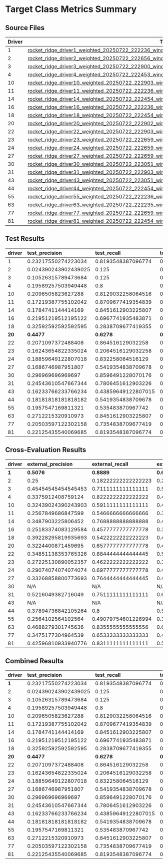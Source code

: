 # Target Class Metrics Summary

## Source Files

| Driver | Test Results File | Cross-Evaluation File |
|--------|-------------------|----------------------|
| 1 | [rocket_ridge_driver1_weighted_20250722_222236_windows_100_horizon_10_rocket_ridge_driver1_weighted_complete.json](20250722_222236_windows_100_horizon_10_rocket_ridge_weighted_driver1/rocket_ridge_driver1_weighted_20250722_222236_windows_100_horizon_10_rocket_ridge_driver1_weighted_complete.json) | [rocket_ridge_driver1_weighted_20250722_222236_windows_100_horizon_10_rocket_ridge_driver1_weighted_external_complete.json](20250722_222236_windows_100_horizon_10_rocket_ridge_weighted_driver1/rocket_ridge_driver1_weighted_20250722_222236_windows_100_horizon_10_rocket_ridge_driver1_weighted_external_complete.json) |
| 2 | [rocket_ridge_driver2_weighted_20250722_222656_windows_100_horizon_10_rocket_ridge_driver2_weighted_complete.json](20250722_222656_windows_100_horizon_10_rocket_ridge_weighted_driver2/rocket_ridge_driver2_weighted_20250722_222656_windows_100_horizon_10_rocket_ridge_driver2_weighted_complete.json) | [rocket_ridge_driver2_weighted_20250722_222656_windows_100_horizon_10_rocket_ridge_driver2_weighted_external_complete.json](20250722_222656_windows_100_horizon_10_rocket_ridge_weighted_driver2/rocket_ridge_driver2_weighted_20250722_222656_windows_100_horizon_10_rocket_ridge_driver2_weighted_external_complete.json) |
| 3 | [rocket_ridge_driver3_weighted_20250722_222900_windows_100_horizon_10_rocket_ridge_driver3_weighted_complete.json](20250722_222900_windows_100_horizon_10_rocket_ridge_weighted_driver3/rocket_ridge_driver3_weighted_20250722_222900_windows_100_horizon_10_rocket_ridge_driver3_weighted_complete.json) | [rocket_ridge_driver3_weighted_20250722_222900_windows_100_horizon_10_rocket_ridge_driver3_weighted_external_complete.json](20250722_222900_windows_100_horizon_10_rocket_ridge_weighted_driver3/rocket_ridge_driver3_weighted_20250722_222900_windows_100_horizon_10_rocket_ridge_driver3_weighted_external_complete.json) |
| 4 | [rocket_ridge_driver4_weighted_20250722_222453_windows_100_horizon_10_rocket_ridge_driver4_weighted_complete.json](20250722_222453_windows_100_horizon_10_rocket_ridge_weighted_driver4/rocket_ridge_driver4_weighted_20250722_222453_windows_100_horizon_10_rocket_ridge_driver4_weighted_complete.json) | [rocket_ridge_driver4_weighted_20250722_222453_windows_100_horizon_10_rocket_ridge_driver4_weighted_external_complete.json](20250722_222453_windows_100_horizon_10_rocket_ridge_weighted_driver4/rocket_ridge_driver4_weighted_20250722_222453_windows_100_horizon_10_rocket_ridge_driver4_weighted_external_complete.json) |
| 10 | [rocket_ridge_driver10_weighted_20250722_222903_windows_100_horizon_10_rocket_ridge_driver10_weighted_complete.json](20250722_222903_windows_100_horizon_10_rocket_ridge_weighted_driver10/rocket_ridge_driver10_weighted_20250722_222903_windows_100_horizon_10_rocket_ridge_driver10_weighted_complete.json) | [rocket_ridge_driver10_weighted_20250722_222903_windows_100_horizon_10_rocket_ridge_driver10_weighted_external_complete.json](20250722_222903_windows_100_horizon_10_rocket_ridge_weighted_driver10/rocket_ridge_driver10_weighted_20250722_222903_windows_100_horizon_10_rocket_ridge_driver10_weighted_external_complete.json) |
| 11 | [rocket_ridge_driver11_weighted_20250722_222236_windows_100_horizon_10_rocket_ridge_driver11_weighted_complete.json](20250722_222236_windows_100_horizon_10_rocket_ridge_weighted_driver11/rocket_ridge_driver11_weighted_20250722_222236_windows_100_horizon_10_rocket_ridge_driver11_weighted_complete.json) | [rocket_ridge_driver11_weighted_20250722_222236_windows_100_horizon_10_rocket_ridge_driver11_weighted_external_complete.json](20250722_222236_windows_100_horizon_10_rocket_ridge_weighted_driver11/rocket_ridge_driver11_weighted_20250722_222236_windows_100_horizon_10_rocket_ridge_driver11_weighted_external_complete.json) |
| 14 | [rocket_ridge_driver14_weighted_20250722_222454_windows_100_horizon_10_rocket_ridge_driver14_weighted_complete.json](20250722_222454_windows_100_horizon_10_rocket_ridge_weighted_driver14/rocket_ridge_driver14_weighted_20250722_222454_windows_100_horizon_10_rocket_ridge_driver14_weighted_complete.json) | [rocket_ridge_driver14_weighted_20250722_222454_windows_100_horizon_10_rocket_ridge_driver14_weighted_external_complete.json](20250722_222454_windows_100_horizon_10_rocket_ridge_weighted_driver14/rocket_ridge_driver14_weighted_20250722_222454_windows_100_horizon_10_rocket_ridge_driver14_weighted_external_complete.json) |
| 16 | [rocket_ridge_driver16_weighted_20250722_222236_windows_100_horizon_10_rocket_ridge_driver16_weighted_complete.json](20250722_222236_windows_100_horizon_10_rocket_ridge_weighted_driver16/rocket_ridge_driver16_weighted_20250722_222236_windows_100_horizon_10_rocket_ridge_driver16_weighted_complete.json) | [rocket_ridge_driver16_weighted_20250722_222236_windows_100_horizon_10_rocket_ridge_driver16_weighted_external_complete.json](20250722_222236_windows_100_horizon_10_rocket_ridge_weighted_driver16/rocket_ridge_driver16_weighted_20250722_222236_windows_100_horizon_10_rocket_ridge_driver16_weighted_external_complete.json) |
| 18 | [rocket_ridge_driver18_weighted_20250722_222454_windows_100_horizon_10_rocket_ridge_driver18_weighted_complete.json](20250722_222454_windows_100_horizon_10_rocket_ridge_weighted_driver18/rocket_ridge_driver18_weighted_20250722_222454_windows_100_horizon_10_rocket_ridge_driver18_weighted_complete.json) | [rocket_ridge_driver18_weighted_20250722_222454_windows_100_horizon_10_rocket_ridge_driver18_weighted_external_complete.json](20250722_222454_windows_100_horizon_10_rocket_ridge_weighted_driver18/rocket_ridge_driver18_weighted_20250722_222454_windows_100_horizon_10_rocket_ridge_driver18_weighted_external_complete.json) |
| 20 | [rocket_ridge_driver20_weighted_20250722_222902_windows_100_horizon_10_rocket_ridge_driver20_weighted_complete.json](20250722_222902_windows_100_horizon_10_rocket_ridge_weighted_driver20/rocket_ridge_driver20_weighted_20250722_222902_windows_100_horizon_10_rocket_ridge_driver20_weighted_complete.json) | [rocket_ridge_driver20_weighted_20250722_222902_windows_100_horizon_10_rocket_ridge_driver20_weighted_external_complete.json](20250722_222902_windows_100_horizon_10_rocket_ridge_weighted_driver20/rocket_ridge_driver20_weighted_20250722_222902_windows_100_horizon_10_rocket_ridge_driver20_weighted_external_complete.json) |
| 22 | [rocket_ridge_driver22_weighted_20250722_222903_windows_100_horizon_10_rocket_ridge_driver22_weighted_complete.json](20250722_222903_windows_100_horizon_10_rocket_ridge_weighted_driver22/rocket_ridge_driver22_weighted_20250722_222903_windows_100_horizon_10_rocket_ridge_driver22_weighted_complete.json) | [rocket_ridge_driver22_weighted_20250722_222903_windows_100_horizon_10_rocket_ridge_driver22_weighted_external_complete.json](20250722_222903_windows_100_horizon_10_rocket_ridge_weighted_driver22/rocket_ridge_driver22_weighted_20250722_222903_windows_100_horizon_10_rocket_ridge_driver22_weighted_external_complete.json) |
| 23 | [rocket_ridge_driver23_weighted_20250722_222659_windows_100_horizon_10_rocket_ridge_driver23_weighted_complete.json](20250722_222659_windows_100_horizon_10_rocket_ridge_weighted_driver23/rocket_ridge_driver23_weighted_20250722_222659_windows_100_horizon_10_rocket_ridge_driver23_weighted_complete.json) | [rocket_ridge_driver23_weighted_20250722_222659_windows_100_horizon_10_rocket_ridge_driver23_weighted_external_complete.json](20250722_222659_windows_100_horizon_10_rocket_ridge_weighted_driver23/rocket_ridge_driver23_weighted_20250722_222659_windows_100_horizon_10_rocket_ridge_driver23_weighted_external_complete.json) |
| 24 | [rocket_ridge_driver24_weighted_20250722_222659_windows_100_horizon_10_rocket_ridge_driver24_weighted_complete.json](20250722_222659_windows_100_horizon_10_rocket_ridge_weighted_driver24/rocket_ridge_driver24_weighted_20250722_222659_windows_100_horizon_10_rocket_ridge_driver24_weighted_complete.json) | [rocket_ridge_driver24_weighted_20250722_222659_windows_100_horizon_10_rocket_ridge_driver24_weighted_external_complete.json](20250722_222659_windows_100_horizon_10_rocket_ridge_weighted_driver24/rocket_ridge_driver24_weighted_20250722_222659_windows_100_horizon_10_rocket_ridge_driver24_weighted_external_complete.json) |
| 27 | [rocket_ridge_driver27_weighted_20250722_222659_windows_100_horizon_10_rocket_ridge_driver27_weighted_complete.json](20250722_222659_windows_100_horizon_10_rocket_ridge_weighted_driver27/rocket_ridge_driver27_weighted_20250722_222659_windows_100_horizon_10_rocket_ridge_driver27_weighted_complete.json) | [rocket_ridge_driver27_weighted_20250722_222659_windows_100_horizon_10_rocket_ridge_driver27_weighted_external_complete.json](20250722_222659_windows_100_horizon_10_rocket_ridge_weighted_driver27/rocket_ridge_driver27_weighted_20250722_222659_windows_100_horizon_10_rocket_ridge_driver27_weighted_external_complete.json) |
| 30 | [rocket_ridge_driver30_weighted_20250722_223051_windows_100_horizon_10_rocket_ridge_driver30_weighted_complete.json](20250722_223051_windows_100_horizon_10_rocket_ridge_weighted_driver30/rocket_ridge_driver30_weighted_20250722_223051_windows_100_horizon_10_rocket_ridge_driver30_weighted_complete.json) | N/A |
| 31 | [rocket_ridge_driver31_weighted_20250722_222903_windows_100_horizon_10_rocket_ridge_driver31_weighted_complete.json](20250722_222903_windows_100_horizon_10_rocket_ridge_weighted_driver31/rocket_ridge_driver31_weighted_20250722_222903_windows_100_horizon_10_rocket_ridge_driver31_weighted_complete.json) | [rocket_ridge_driver31_weighted_20250722_222903_windows_100_horizon_10_rocket_ridge_driver31_weighted_external_complete.json](20250722_222903_windows_100_horizon_10_rocket_ridge_weighted_driver31/rocket_ridge_driver31_weighted_20250722_222903_windows_100_horizon_10_rocket_ridge_driver31_weighted_external_complete.json) |
| 43 | [rocket_ridge_driver43_weighted_20250722_223051_windows_100_horizon_10_rocket_ridge_driver43_weighted_complete.json](20250722_223051_windows_100_horizon_10_rocket_ridge_weighted_driver43/rocket_ridge_driver43_weighted_20250722_223051_windows_100_horizon_10_rocket_ridge_driver43_weighted_complete.json) | N/A |
| 44 | [rocket_ridge_driver44_weighted_20250722_222454_windows_100_horizon_10_rocket_ridge_driver44_weighted_complete.json](20250722_222454_windows_100_horizon_10_rocket_ridge_weighted_driver44/rocket_ridge_driver44_weighted_20250722_222454_windows_100_horizon_10_rocket_ridge_driver44_weighted_complete.json) | [rocket_ridge_driver44_weighted_20250722_222454_windows_100_horizon_10_rocket_ridge_driver44_weighted_external_complete.json](20250722_222454_windows_100_horizon_10_rocket_ridge_weighted_driver44/rocket_ridge_driver44_weighted_20250722_222454_windows_100_horizon_10_rocket_ridge_driver44_weighted_external_complete.json) |
| 55 | [rocket_ridge_driver55_weighted_20250722_222236_windows_100_horizon_10_rocket_ridge_driver55_weighted_complete.json](20250722_222236_windows_100_horizon_10_rocket_ridge_weighted_driver55/rocket_ridge_driver55_weighted_20250722_222236_windows_100_horizon_10_rocket_ridge_driver55_weighted_complete.json) | [rocket_ridge_driver55_weighted_20250722_222236_windows_100_horizon_10_rocket_ridge_driver55_weighted_external_complete.json](20250722_222236_windows_100_horizon_10_rocket_ridge_weighted_driver55/rocket_ridge_driver55_weighted_20250722_222236_windows_100_horizon_10_rocket_ridge_driver55_weighted_external_complete.json) |
| 63 | [rocket_ridge_driver63_weighted_20250722_222235_windows_100_horizon_10_rocket_ridge_driver63_weighted_complete.json](20250722_222235_windows_100_horizon_10_rocket_ridge_weighted_driver63/rocket_ridge_driver63_weighted_20250722_222235_windows_100_horizon_10_rocket_ridge_driver63_weighted_complete.json) | [rocket_ridge_driver63_weighted_20250722_222235_windows_100_horizon_10_rocket_ridge_driver63_weighted_external_complete.json](20250722_222235_windows_100_horizon_10_rocket_ridge_weighted_driver63/rocket_ridge_driver63_weighted_20250722_222235_windows_100_horizon_10_rocket_ridge_driver63_weighted_external_complete.json) |
| 77 | [rocket_ridge_driver77_weighted_20250722_222659_windows_100_horizon_10_rocket_ridge_driver77_weighted_complete.json](20250722_222659_windows_100_horizon_10_rocket_ridge_weighted_driver77/rocket_ridge_driver77_weighted_20250722_222659_windows_100_horizon_10_rocket_ridge_driver77_weighted_complete.json) | [rocket_ridge_driver77_weighted_20250722_222659_windows_100_horizon_10_rocket_ridge_driver77_weighted_external_complete.json](20250722_222659_windows_100_horizon_10_rocket_ridge_weighted_driver77/rocket_ridge_driver77_weighted_20250722_222659_windows_100_horizon_10_rocket_ridge_driver77_weighted_external_complete.json) |
| 81 | [rocket_ridge_driver81_weighted_20250722_222454_windows_100_horizon_10_rocket_ridge_driver81_weighted_complete.json](20250722_222454_windows_100_horizon_10_rocket_ridge_weighted_driver81/rocket_ridge_driver81_weighted_20250722_222454_windows_100_horizon_10_rocket_ridge_driver81_weighted_complete.json) | [rocket_ridge_driver81_weighted_20250722_222454_windows_100_horizon_10_rocket_ridge_driver81_weighted_external_complete.json](20250722_222454_windows_100_horizon_10_rocket_ridge_weighted_driver81/rocket_ridge_driver81_weighted_20250722_222454_windows_100_horizon_10_rocket_ridge_driver81_weighted_external_complete.json) |

## Test Results
| driver   | test_precision       | test_recall         | test_f1             | test_support   |
|:---------|:---------------------|:--------------------|:--------------------|:---------------|
| 1        | 0.23217550274223034  | 0.8193548387096774  | 0.36182336182336183 | 155            |
| 2        | 0.024390243902439025 | 0.125               | 0.04081632653061224 | 16             |
| 3        | 0.10526315789473684  | 0.125               | 0.11428571428571428 | 16             |
| 4        | 0.19589257503949448  | 0.8                 | 0.3147208121827411  | 155            |
| 10       | 0.2096505823627288   | 0.8129032258064516  | 0.3333333333333333  | 155            |
| 11       | 0.17219387755102042  | 0.8709677419354839  | 0.28753993610223644 | 155            |
| 14       | 0.1784741144414169   | 0.8451612903225807  | 0.29471316085489313 | 155            |
| 16       | 0.21951219512195122  | 0.6967741935483871  | 0.33384853168469864 | 155            |
| 18       | 0.32592592592592595  | 0.2838709677419355  | 0.30344827586206896 | 155            |
| **20**   | **0.4477**           | **0.6278**          | **0.5227**          | **266.0000**   |
| 22       | 0.2071097372488408   | 0.864516129032258   | 0.3341645885286783  | 155            |
| 23       | 0.16243654822335024  | 0.2064516129032258  | 0.18181818181818182 | 155            |
| 24       | 0.18859649122807018  | 0.832258064516129   | 0.3075089392133492  | 155            |
| 27       | 0.1686746987951807   | 0.5419354838709678  | 0.2572741194486983  | 155            |
| 30       | 0.296969696969697    | 0.8596491228070176  | 0.44144144144144143 | 57             |
| 31       | 0.24543610547667344  | 0.7806451612903226  | 0.3734567901234568  | 155            |
| 43       | 0.16233766233766234  | 0.43859649122807015 | 0.23696682464454977 | 57             |
| 44       | 0.18181818181818182  | 0.5419354838709678  | 0.27228525121555913 | 155            |
| 55       | 0.1957547169811321   | 0.535483870967742   | 0.2867012089810017  | 155            |
| 63       | 0.2712215320910973   | 0.8451612903225807  | 0.4106583072100313  | 155            |
| 77       | 0.20503597122302158  | 0.7354838709677419  | 0.3206751054852321  | 155            |
| 81       | 0.22125435540069685  | 0.8193548387096774  | 0.3484224965706447  | 155            |

## Cross-Evaluation Results
| driver   | external_precision   | external_recall     | external_f1         | external_support   |
|:---------|:---------------------|:--------------------|:--------------------|:-------------------|
| **1**    | **0.5076**           | **0.8889**          | **0.6462**          | **225.0000**       |
| 2        | 0.25                 | 0.18222222222222223 | 0.21079691516709512 | 225.0              |
| 3        | 0.45454545454545453  | 0.7111111111111111  | 0.5545927209705372  | 225.0              |
| 4        | 0.3375912408759124   | 0.8222222222222222  | 0.47865459249676584 | 225.0              |
| 10       | 0.32439024390243903  | 0.5911111111111111  | 0.4188976377952756  | 225.0              |
| 11       | 0.2567849686847599   | 0.5466666666666666  | 0.3494318181818182  | 225.0              |
| 14       | 0.3487903225806452   | 0.7688888888888888  | 0.4798890429958391  | 225.0              |
| 16       | 0.25183374083129584  | 0.4577777777777778  | 0.3249211356466877  | 225.0              |
| 18       | 0.39228295819935693  | 0.5422222222222223  | 0.4552238805970149  | 225.0              |
| 20       | 0.3224400871459695   | 0.6577777777777778  | 0.4327485380116959  | 225.0              |
| 22       | 0.34851138353765326  | 0.8844444444444445  | 0.5                 | 225.0              |
| 23       | 0.27225130890052357  | 0.4622222222222222  | 0.342668863261944   | 225.0              |
| 24       | 0.29074074074074074  | 0.6977777777777778  | 0.41045751633986927 | 225.0              |
| 27       | 0.33268858800773693  | 0.7644444444444445  | 0.4636118598382749  | 225.0              |
| 30       | N/A                  | N/A                 | N/A                 | N/A                |
| 31       | 0.5216049382716049   | 0.7511111111111111  | 0.6156648451730419  | 225.0              |
| 43       | N/A                  | N/A                 | N/A                 | N/A                |
| 44       | 0.37894736842105264  | 0.8                 | 0.5142857142857142  | 225.0              |
| 55       | 0.2564102564102564   | 0.49079754601226994 | 0.3368421052631579  | 163.0              |
| 63       | 0.4688279301745636   | 0.8355555555555556  | 0.6006389776357828  | 225.0              |
| 77       | 0.3475177304964539   | 0.6533333333333333  | 0.4537037037037037  | 225.0              |
| 81       | 0.42596810933940776  | 0.8311111111111111  | 0.5632530120481928  | 225.0              |

## Combined Results
| driver   | test_precision       | test_recall         | test_f1             | external_precision   | external_recall     | external_f1         |
|:---------|:---------------------|:--------------------|:--------------------|:---------------------|:--------------------|:--------------------|
| **1**    | 0.23217550274223034  | 0.8193548387096774  | 0.36182336182336183 | **0.5076**           | **0.8889**          | **0.6462**          |
| 2        | 0.024390243902439025 | 0.125               | 0.04081632653061224 | 0.25                 | 0.18222222222222223 | 0.21079691516709512 |
| 3        | 0.10526315789473684  | 0.125               | 0.11428571428571428 | 0.45454545454545453  | 0.7111111111111111  | 0.5545927209705372  |
| 4        | 0.19589257503949448  | 0.8                 | 0.3147208121827411  | 0.3375912408759124   | 0.8222222222222222  | 0.47865459249676584 |
| 10       | 0.2096505823627288   | 0.8129032258064516  | 0.3333333333333333  | 0.32439024390243903  | 0.5911111111111111  | 0.4188976377952756  |
| 11       | 0.17219387755102042  | 0.8709677419354839  | 0.28753993610223644 | 0.2567849686847599   | 0.5466666666666666  | 0.3494318181818182  |
| 14       | 0.1784741144414169   | 0.8451612903225807  | 0.29471316085489313 | 0.3487903225806452   | 0.7688888888888888  | 0.4798890429958391  |
| 16       | 0.21951219512195122  | 0.6967741935483871  | 0.33384853168469864 | 0.25183374083129584  | 0.4577777777777778  | 0.3249211356466877  |
| 18       | 0.32592592592592595  | 0.2838709677419355  | 0.30344827586206896 | 0.39228295819935693  | 0.5422222222222223  | 0.4552238805970149  |
| **20**   | **0.4477**           | **0.6278**          | **0.5227**          | 0.3224400871459695   | 0.6577777777777778  | 0.4327485380116959  |
| 22       | 0.2071097372488408   | 0.864516129032258   | 0.3341645885286783  | 0.34851138353765326  | 0.8844444444444445  | 0.5                 |
| 23       | 0.16243654822335024  | 0.2064516129032258  | 0.18181818181818182 | 0.27225130890052357  | 0.4622222222222222  | 0.342668863261944   |
| 24       | 0.18859649122807018  | 0.832258064516129   | 0.3075089392133492  | 0.29074074074074074  | 0.6977777777777778  | 0.41045751633986927 |
| 27       | 0.1686746987951807   | 0.5419354838709678  | 0.2572741194486983  | 0.33268858800773693  | 0.7644444444444445  | 0.4636118598382749  |
| 30       | 0.296969696969697    | 0.8596491228070176  | 0.44144144144144143 | N/A                  | N/A                 | N/A                 |
| 31       | 0.24543610547667344  | 0.7806451612903226  | 0.3734567901234568  | 0.5216049382716049   | 0.7511111111111111  | 0.6156648451730419  |
| 43       | 0.16233766233766234  | 0.43859649122807015 | 0.23696682464454977 | N/A                  | N/A                 | N/A                 |
| 44       | 0.18181818181818182  | 0.5419354838709678  | 0.27228525121555913 | 0.37894736842105264  | 0.8                 | 0.5142857142857142  |
| 55       | 0.1957547169811321   | 0.535483870967742   | 0.2867012089810017  | 0.2564102564102564   | 0.49079754601226994 | 0.3368421052631579  |
| 63       | 0.2712215320910973   | 0.8451612903225807  | 0.4106583072100313  | 0.4688279301745636   | 0.8355555555555556  | 0.6006389776357828  |
| 77       | 0.20503597122302158  | 0.7354838709677419  | 0.3206751054852321  | 0.3475177304964539   | 0.6533333333333333  | 0.4537037037037037  |
| 81       | 0.22125435540069685  | 0.8193548387096774  | 0.3484224965706447  | 0.42596810933940776  | 0.8311111111111111  | 0.5632530120481928  |